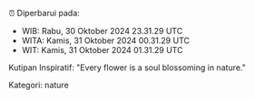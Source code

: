 ⏰ Diperbarui pada:
- WIB: Rabu, 30 Oktober 2024 23.31.29 UTC
- WITA: Kamis, 31 Oktober 2024 00.31.29 UTC
- WIT: Kamis, 31 Oktober 2024 01.31.29 UTC

Kutipan Inspiratif:
"Every flower is a soul blossoming in nature."


Kategori: nature

